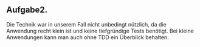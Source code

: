 Aufgabe2.
---------

Die Technik war in unserem Fall nicht unbedingt nützlich, da die Anwendung
recht klein ist und keine tiefgründige Tests benötigt.
Bei kleine Anwendungen kann man auch ohne TDD ein Überblick behalten.
